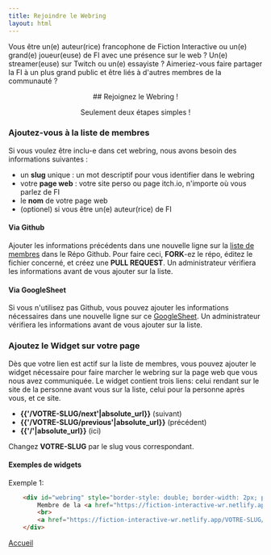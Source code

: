 ```yaml
---
title: Rejoindre le Webring
layout: html
---
```

Vous être un(e) auteur(rice) francophone de Fiction Interactive ou un(e) grand(e) joueur(euse) de FI avec une présence sur le web‎ ? Un(e) streamer(euse) sur Twitch ou un(e) essayiste‎ ? 
Aimeriez-vous faire partager la FI à un plus grand public et être liés à d'autres membres de la communauté‎ ?

<center>
## Rejoignez le Webring‎ !

Seulement deux étapes simples‎ !
</center>

### Ajoutez-vous à la liste de membres

Si vous voulez être inclu-e dans cet webring, nous avons besoin des informations suivantes‎ :

- un <b>slug</b> unique‎ : un mot descriptif pour vous identifier dans le webring
- votre <b>page web</b>‎ : votre site perso ou page itch.io, n'importe où vous parlez de FI
- le <b>nom</b> de votre page web
- (optionel) si vous être un(e) auteur(rice) de FI

#### Via Github

Ajouter les informations précédents dans une nouvelle ligne sur la <a href="{{site.github_repo_url}}/blob/main/_data/members.csv">liste de membres</a> dans le Répo Github. Pour faire ceci, <b>FORK</b>-ez le répo, éditez le fichier concerné, et créez une <b>PULL REQUEST</b>.
Un administrateur vérifiera les informations avant de vous ajouter sur la liste.

#### Via GoogleSheet

Si vous n'utilisez pas Github, vous pouvez ajouter les informations nécessaires dans une nouvelle ligne sur ce <a href="https://docs.google.com/spreadsheets/d/1LlywgB4e2XxwNeCvz0FrKyh2DCr24YIHnwcxETIps-A/edit?usp=sharing">GoogleSheet</a>.
Un administrateur vérifiera les informations avant de vous ajouter sur la liste.

<!-- Est-ce qu'on fait aussi un email? -->

### Ajoutez le Widget sur votre page

Dès que votre lien est actif sur la liste de membres, vous pouvez ajouter le widget nécessaire pour faire marcher le webring sur la page web que vous nous avez communiquée.
Le widget contient trois liens: celui rendant sur le site de la personne avant vous sur la liste, celui pour la personne après vous, et ce site.

- **{{'/VOTRE-SLUG/next'|absolute_url}}** (suivant)
- **{{'/VOTRE-SLUG/previous'|absolute_url}}** (précédent)
- **{{'/'|absolute_url}}** (ici)

Changez <b>VOTRE-SLUG</b> par le slug vous correspondant.

#### Exemples de widgets

Exemple 1:

```html
    <div id="webring" style="border-style: double; border-width: 2px; padding: 0.5em; max-width: 400px; text-align: center;">
        Membre de la <a href="https://fiction-interactive-wr.netlify.app/">Webring FI FR</a>
        <br>
        <a href="https://fiction-interactive-wr.netlify.app/VOTRE-SLUG/previous">Previous</a> - <a href="https://fiction-interactive-wr.netlify.app/VOTRE-SLUG/next">Next</a>
    </div>
```
<!-- Ce serait cool si on pouvait avoir des boutons pour la page.-->

<footer><nav>
<a href='/'>Accueil</a><br>
</nav></footer>
